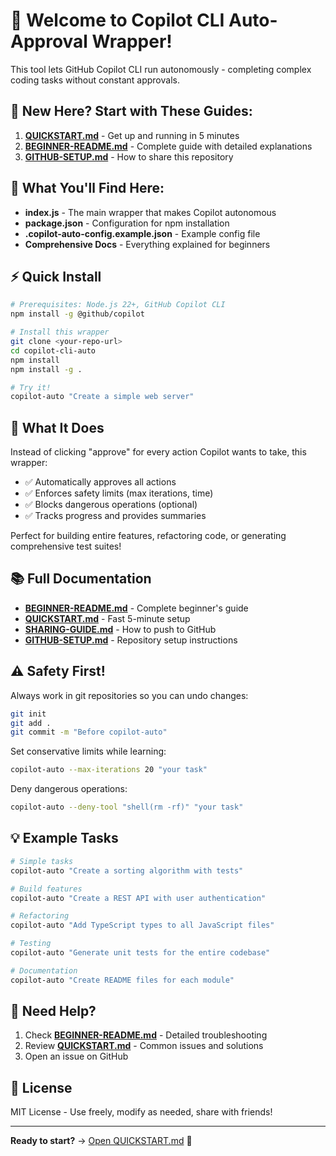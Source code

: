 # 🎉 Welcome to Copilot CLI Auto-Approval Wrapper!

This tool lets GitHub Copilot CLI run autonomously - completing complex coding tasks without constant approvals.

## 🚀 New Here? Start with These Guides:

1. **[QUICKSTART.md](QUICKSTART.md)** - Get up and running in 5 minutes
2. **[BEGINNER-README.md](BEGINNER-README.md)** - Complete guide with detailed explanations
3. **[GITHUB-SETUP.md](GITHUB-SETUP.md)** - How to share this repository

## 📖 What You'll Find Here:

- **index.js** - The main wrapper that makes Copilot autonomous
- **package.json** - Configuration for npm installation
- **.copilot-auto-config.example.json** - Example config file
- **Comprehensive Docs** - Everything explained for beginners

## ⚡ Quick Install

```bash
# Prerequisites: Node.js 22+, GitHub Copilot CLI
npm install -g @github/copilot

# Install this wrapper
git clone <your-repo-url>
cd copilot-cli-auto
npm install
npm install -g .

# Try it!
copilot-auto "Create a simple web server"
```

## 🎯 What It Does

Instead of clicking "approve" for every action Copilot wants to take, this wrapper:
- ✅ Automatically approves all actions
- ✅ Enforces safety limits (max iterations, time)
- ✅ Blocks dangerous operations (optional)
- ✅ Tracks progress and provides summaries

Perfect for building entire features, refactoring code, or generating comprehensive test suites!

## 📚 Full Documentation

- **[BEGINNER-README.md](BEGINNER-README.md)** - Complete beginner's guide
- **[QUICKSTART.md](QUICKSTART.md)** - Fast 5-minute setup
- **[SHARING-GUIDE.md](SHARING-GUIDE.md)** - How to push to GitHub
- **[GITHUB-SETUP.md](GITHUB-SETUP.md)** - Repository setup instructions

## ⚠️ Safety First!

Always work in git repositories so you can undo changes:
```bash
git init
git add .
git commit -m "Before copilot-auto"
```

Set conservative limits while learning:
```bash
copilot-auto --max-iterations 20 "your task"
```

Deny dangerous operations:
```bash
copilot-auto --deny-tool "shell(rm -rf)" "your task"
```

## 💡 Example Tasks

```bash
# Simple tasks
copilot-auto "Create a sorting algorithm with tests"

# Build features
copilot-auto "Create a REST API with user authentication"

# Refactoring
copilot-auto "Add TypeScript types to all JavaScript files"

# Testing
copilot-auto "Generate unit tests for the entire codebase"

# Documentation
copilot-auto "Create README files for each module"
```

## 🤝 Need Help?

1. Check **[BEGINNER-README.md](BEGINNER-README.md)** - Detailed troubleshooting
2. Review **[QUICKSTART.md](QUICKSTART.md)** - Common issues and solutions
3. Open an issue on GitHub

## 📄 License

MIT License - Use freely, modify as needed, share with friends!

---

**Ready to start?** → [Open QUICKSTART.md](QUICKSTART.md) 🚀
